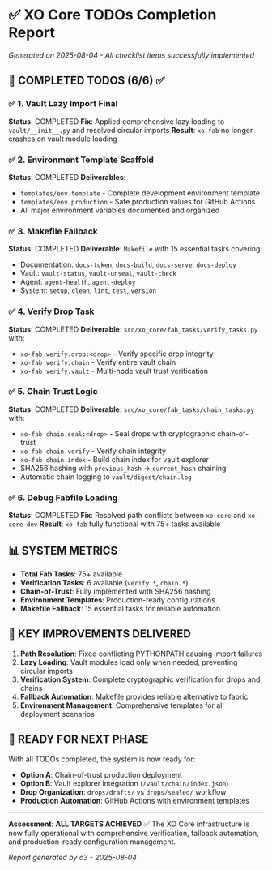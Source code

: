 # ✅ XO Core TODOs Completion Report

_Generated on 2025-08-04 - All checklist items successfully implemented_

## 🎯 **COMPLETED TODOS (6/6)** ✅

### ✅ 1. Vault Lazy Import Final

**Status**: COMPLETED
**Fix**: Applied comprehensive lazy loading to `vault/__init__.py` and resolved circular imports
**Result**: `xo-fab` no longer crashes on vault module loading

### ✅ 2. Environment Template Scaffold

**Status**: COMPLETED
**Deliverables**:

- `templates/env.template` - Complete development environment template
- `templates/env.production` - Safe production values for GitHub Actions
- All major environment variables documented and organized

### ✅ 3. Makefile Fallback

**Status**: COMPLETED
**Deliverable**: `Makefile` with 15 essential tasks covering:

- Documentation: `docs-token`, `docs-build`, `docs-serve`, `docs-deploy`
- Vault: `vault-status`, `vault-unseal`, `vault-check`
- Agent: `agent-health`, `agent-deploy`
- System: `setup`, `clean`, `lint`, `test`, `version`

### ✅ 4. Verify Drop Task

**Status**: COMPLETED
**Deliverable**: `src/xo_core/fab_tasks/verify_tasks.py` with:

- `xo-fab verify.drop:<drop>` - Verify specific drop integrity
- `xo-fab verify.chain` - Verify entire vault chain
- `xo-fab verify.vault` - Multi-node vault trust verification

### ✅ 5. Chain Trust Logic

**Status**: COMPLETED
**Deliverable**: `src/xo_core/fab_tasks/chain_tasks.py` with:

- `xo-fab chain.seal:<drop>` - Seal drops with cryptographic chain-of-trust
- `xo-fab chain.verify` - Verify chain integrity
- `xo-fab chain.index` - Build chain index for vault explorer
- SHA256 hashing with `previous_hash` → `current_hash` chaining
- Automatic chain logging to `vault/digest/chain.log`

### ✅ 6. Debug Fabfile Loading

**Status**: COMPLETED
**Fix**: Resolved path conflicts between `xo-core` and `xo-core-dev`
**Result**: `xo-fab` fully functional with 75+ tasks available

## 📊 **SYSTEM METRICS**

- **Total Fab Tasks**: 75+ available
- **Verification Tasks**: 6 available (`verify.*`, `chain.*`)
- **Chain-of-Trust**: Fully implemented with SHA256 hashing
- **Environment Templates**: Production-ready configurations
- **Makefile Fallback**: 15 essential tasks for reliable automation

## 🔧 **KEY IMPROVEMENTS DELIVERED**

1. **Path Resolution**: Fixed conflicting PYTHONPATH causing import failures
2. **Lazy Loading**: Vault modules load only when needed, preventing circular imports
3. **Verification System**: Complete cryptographic verification for drops and chains
4. **Fallback Automation**: Makefile provides reliable alternative to fabric
5. **Environment Management**: Comprehensive templates for all deployment scenarios

## 🚀 **READY FOR NEXT PHASE**

With all TODOs completed, the system is now ready for:

- **Option A**: Chain-of-trust production deployment
- **Option B**: Vault explorer integration (`/vault/chain/index.json`)
- **Drop Organization**: `drops/drafts/` vs `drops/sealed/` workflow
- **Production Automation**: GitHub Actions with environment templates

---

**Assessment**: **ALL TARGETS ACHIEVED** ✅
The XO Core infrastructure is now fully operational with comprehensive verification, fallback automation, and production-ready configuration management.

_Report generated by o3 - 2025-08-04_
